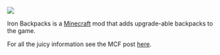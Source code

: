 ![](https://github.com/gr8pefish/IronBackpacks/blob/devSweden/src/main/resources/assets/ironbackpacks/textures/items/backpack_iron.png)

Iron Backpacks is a [Minecraft](https://minecraft.net/) mod that adds upgrade-able backpacks to the game.

For all the juicy information see the MCF post [here](http://www.minecraftforum.net/forums/mapping-and-modding/minecraft-mods/2331340-iron-backpacks).






